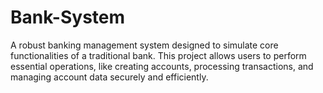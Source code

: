 # Bank-System
A robust banking management system designed to simulate core functionalities of a traditional bank. This project allows users to perform essential operations, like creating accounts, processing transactions, and managing account data securely and efficiently.
